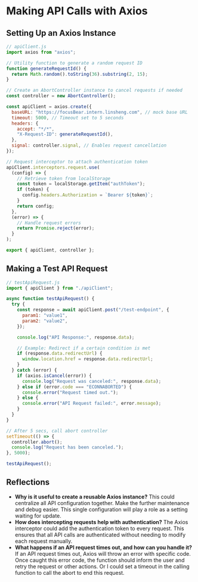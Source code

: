 # Making API Calls with Axios

## Setting Up an Axios Instance

```javascript
// apiClient.js
import axios from "axios";

// Utility function to generate a random request ID
function generateRequestId() {
  return Math.random().toString(36).substring(2, 15);
}

// Create an AbortController instance to cancel requests if needed
const controller = new AbortController();

const apiClient = axios.create({
  baseURL: "https://focusBear.intern.linsheng.com", // mock base URL
  timeout: 5000, // Timeout set to 5 seconds
  headers: {
    accept: "*/*",
    "X-Request-ID": generateRequestId(),
  },
  signal: controller.signal, // Enables request cancellation
});

// Request interceptor to attach authentication token
apiClient.interceptors.request.use(
  (config) => {
    // Retrieve token from localStorage
    const token = localStorage.getItem("authToken");
    if (token) {
      config.headers.Authorization = `Bearer ${token}`;
    }
    return config;
  },
  (error) => {
    // Handle request errors
    return Promise.reject(error);
  }
);

export { apiClient, controller };
```

## Making a Test API Request

```javascript
// testApiRequest.js
import { apiClient } from "./apiClient";

async function testApiRequest() {
  try {
    const response = await apiClient.post("/test-endpoint", {
      param1: "value1",
      param2: "value2",
    });

    console.log("API Response:", response.data);

    // Example: Redirect if a certain condition is met
    if (response.data.redirectUrl) {
      window.location.href = response.data.redirectUrl;
    }
  } catch (error) {
    if (axios.isCancel(error)) {
      console.log("Request was canceled:", response.data);
    } else if (error.code === "ECONNABORTED") {
      console.error("Request timed out.");
    } else {
      console.error("API Request failed:", error.message);
    }
  }
}

// After 5 secs, call abort controller
setTimeout(() => {
  controller.abort();
  console.log("Request has been canceled.");
}, 5000);

testApiRequest();
```

## Reflections

- **Why is it useful to create a reusable Axios instance?**
  This could centralize all API configuration together. Make the further maintenance and debug easier. This single configuration will play a role as a setting waiting for update.
- **How does intercepting requests help with authentication?**
  The Axios interceptor could add the authentication token to every request. This ensures that all API calls are authenticated without needing to modify each request manually.
- **What happens if an API request times out, and how can you handle it?**
  If an API request times out, Axios will throw an error with specific code. Once caught this error code, the function should inform the user and retry the request or other actions. Or I could set a timeout in the calling function to call the abort to end this request.
